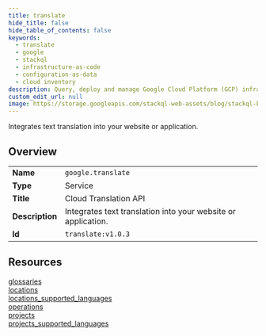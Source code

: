```yaml
---
title: translate
hide_title: false
hide_table_of_contents: false
keywords:
  - translate
  - google
  - stackql
  - infrastructure-as-code
  - configuration-as-data
  - cloud inventory
description: Query, deploy and manage Google Cloud Platform (GCP) infrastructure and resources using SQL
custom_edit_url: null
image: https://storage.googleapis.com/stackql-web-assets/blog/stackql-blog-post-featured-image.png
---
```

Integrates text translation into your website or application.  
    

## Overview
<table><tbody>
<tr><td><b>Name</b></td><td><code>google.translate</code></td></tr>
<tr><td><b>Type</b></td><td>Service</td></tr>
<tr><td><b>Title</b></td><td>Cloud Translation API</td></tr>
<tr><td><b>Description</b></td><td>Integrates text translation into your website or application.</td></tr>
<tr><td><b>Id</b></td><td><code>translate:v1.0.3</code></td></tr>
</tbody></table>

## Resources
<div class="row">
<div class="providerDocColumn">
<a href="/providers/google/translate/glossaries/">glossaries</a><br />
<a href="/providers/google/translate/locations/">locations</a><br />
<a href="/providers/google/translate/locations_supported_languages/">locations_supported_languages</a><br />
</div>
<div class="providerDocColumn">
<a href="/providers/google/translate/operations/">operations</a><br />
<a href="/providers/google/translate/projects/">projects</a><br />
<a href="/providers/google/translate/projects_supported_languages/">projects_supported_languages</a><br />
</div>
</div>
